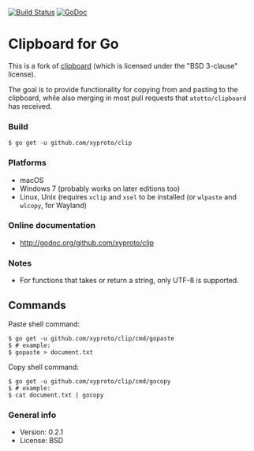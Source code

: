 [![Build Status](https://travis-ci.com/xyproto/clip.svg?branch=master)](https://travis-ci.com/xyproto/clip) [![GoDoc](https://godoc.org/github.com/xyproto/clip?status.svg)](http://godoc.org/github.com/xyproto/clip)

# Clipboard for Go

This is a fork of [clipboard](https://github.com/atotto/clipboard) (which is licensed under the "BSD 3-clause" license).

The goal is to provide functionality for copying from and pasting to the clipboard, while also merging in most pull requests that `atotto/clipboard` has received.

### Build

    $ go get -u github.com/xyproto/clip

### Platforms

* macOS
* Windows 7 (probably works on later editions too)
* Linux, Unix (requires `xclip` and `xsel` to be installed (or `wlpaste` and `wlcopy`, for Wayland)

### Online documentation

* http://godoc.org/github.com/xyproto/clip

### Notes

* For functions that takes or return a string, only UTF-8 is supported.

## Commands

Paste shell command:

    $ go get -u github.com/xyproto/clip/cmd/gopaste
    $ # example:
    $ gopaste > document.txt

Copy shell command:

    $ go get -u github.com/xyproto/clip/cmd/gocopy
    $ # example:
    $ cat document.txt | gocopy

### General info

* Version: 0.2.1
* License: BSD
